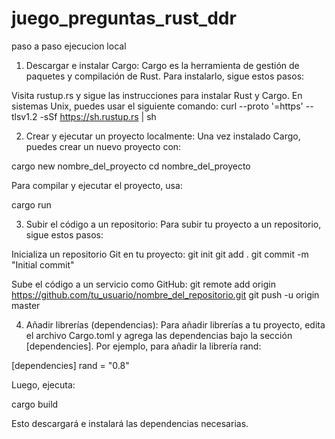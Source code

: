# juego_preguntas_rust_ddr
paso a paso ejecucion local
1. Descargar e instalar Cargo: Cargo es la herramienta de gestión de paquetes y compilación de Rust. Para instalarlo, sigue estos pasos:

Visita rustup.rs y sigue las instrucciones para instalar Rust y Cargo.
En sistemas Unix, puedes usar el siguiente comando:
curl --proto '=https' --tlsv1.2 -sSf https://sh.rustup.rs | sh

2. Crear y ejecutar un proyecto localmente: Una vez instalado Cargo, puedes crear un nuevo proyecto con:

cargo new nombre_del_proyecto
cd nombre_del_proyecto

Para compilar y ejecutar el proyecto, usa:

cargo run

3. Subir el código a un repositorio: Para subir tu proyecto a un repositorio, sigue estos pasos:

Inicializa un repositorio Git en tu proyecto:
git init
git add .
git commit -m "Initial commit"

Sube el código a un servicio como GitHub:
git remote add origin https://github.com/tu_usuario/nombre_del_repositorio.git
git push -u origin master

4. Añadir librerías (dependencias): Para añadir librerías a tu proyecto, edita el archivo Cargo.toml y agrega las dependencias bajo la sección [dependencies]. Por ejemplo, para añadir la librería rand:

[dependencies]
rand = "0.8"

Luego, ejecuta:

cargo build

Esto descargará e instalará las dependencias necesarias.

